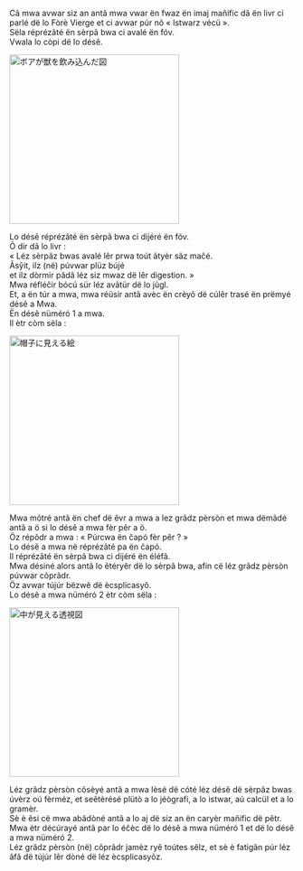 Cã mwa avwar siz an antã mwa vwar ën fwaz ën imaj mañific dã ën livr ci parlé dë lo Fòrè Vierge et ci avwar púr nõ « Istwarz vécü ».  
Sëla réprézãté ën sèrpã bwa ci avalé ën fóv.  
Vwala lo còpi dë lo désẽ.  

<!--
![ボアが獣を飲み込んだ図]({{ site.baseurl }}/assets/images/boa_open.png)
-->
<img src="{{ site.baseurl }}/assets/images/boa_open.png" alt="ボアが獣を飲み込んだ図" width="300">

Lo désẽ réprézãté ën sèrpã bwa ci dijéré ën fóv.  
Õ dir dã lo livr :  
« Léz sèrpãz bwas avalé lêr prwa toút ãtyèr sãz maĉé.  
Ãsŷit, ilz (në) púvwar plüz bújé  
et ilz dòrmir pãdã léz siz mwaz dë lêr digestion. »  
Mwa réfléĉir bócú sür léz avãtür dë lo jũgl.  
Et, a ën túr a mwa, mwa réüsir antã avèc ën crèyõ dë cúlêr trasé ën prëmyé désẽ a Mwa.  
Ën désẽ nüméró 1 a mwa.  
Il ètr còm sëla :  

<!--
![帽子に見える絵]({{ site.baseurl }}/assets/images/boa_hat.png)
-->
<img src="{{ site.baseurl }}/assets/images/boa_hat.png" alt="帽子に見える絵" width="300">

Mwa mõtré antã ën chef dë êvr a mwa a lez grãdz pèrsòn et mwa dëmãdé antã a ö si lo désẽ a mwa fèr pêr a ö.  
Öz répõdr a mwa : « Púrcwa ën ĉapó fèr pêr ? »  
Lo désẽ a mwa në réprézãté pa ën ĉapó.  
Il réprézãté ën sèrpã bwa ci dijéré ën éléfã.  
Mwa désiné alors antã lo ẽtéryêr dë lo sèrpã bwa, afin cë léz grãdz pèrsòn púvwar cõprãdr.  
Öz avwar tújúr bëzwẽ dë ècsplicasyõ.  
Lo désẽ a mwa nüméró 2 ètr còm sëla :  

<!--
![中が見える透視図]({{ site.baseurl }}/assets/images/boa_inside.png)
-->
<img src="{{ site.baseurl }}/assets/images/boa_inside.png" alt="中が見える透視図" width="300">

Léz grãdz pèrsòn cõsèyé antã a mwa lèsé dë cóté léz désẽ dë sèrpãz bwas úvèrz oú fèrméz, et seẽtèrésé plütò a lo jéògrafi, a lo istwar, aú calcül et a lo gramèr.  
Sè è ẽsi cë mwa abãdòné antã a lo aj dë siz an ën caryèr mañific dë pẽtr.  
Mwa ètr décúrayé antã par lo éĉèc dë lo désẽ a mwa nüméró 1 et dë lo désẽ a mwa nüméró 2.  
Léz grãdz pèrsòn (në) cõprãdr jamèz ryẽ toútes sêlz, et sè è fatigãn púr léz ãfã dë tújúr lêr dòné dë léz ècsplicasyõz.
